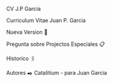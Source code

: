 CV J.P Garcia

Curriculum Vitae Juan P. Garcia

Nueva Version 🚀

Pregunta sobre Projectos Especiales 📋

Historíco 🖇️

Autores ✒️
  Catalitium  -  para Juan Garcia 
